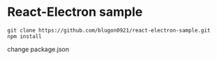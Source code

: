 # React-Electron sample

```
git clone https://github.com/blugon0921/react-electron-sample.git
npm install
```

change package.json